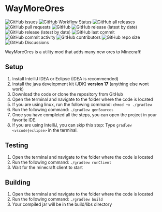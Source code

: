 # WayMoreOres

![GitHub issues](https://img.shields.io/github/issues/basiccorruption/waymoreores?style=plastic)
![GitHub Workflow Status](https://img.shields.io/github/workflow/status/basiccorruption/waymoreores/build?style=plastic)
![GitHub all releases](https://img.shields.io/github/downloads/basiccorruption/waymoreores/total?label=downloads%20%28github%29&style=plastic)
![GitHub pull requests](https://img.shields.io/github/issues-pr/basiccorruption/waymoreores?style=plastic)
![GitHub](https://img.shields.io/github/license/basiccorruption/waymoreores?style=plastic)
![GitHub release (latest by date)](https://img.shields.io/github/v/release/basiccorruption/waymoreores?display_name=tag&style=plastic)
![GitHub release (latest by date)](https://img.shields.io/github/v/release/basiccorruption/waymoreores?display_name=tag&include_prereleases&style=plastic)
![GitHub last commit](https://img.shields.io/github/last-commit/basiccorruption/waymoreores?style=plastic)
![GitHub commit activity](https://img.shields.io/github/commit-activity/w/basiccorruption/waymoreores?style=plastic)
![GitHub contributors](https://img.shields.io/github/contributors/basiccorruption/waymoreores?style=plastic)
![GitHub repo size](https://img.shields.io/github/repo-size/basiccorruption/waymoreores?style=plastic)
![GitHub Discussions](https://img.shields.io/github/discussions/basiccorruption/waymoreores?style=plastic)

WayMoreOres is a utility mod that adds many new ores to Minecraft!

## Setup

1. Install IntelliJ IDEA or Eclipse (IDEA is recommended)
2. Install the java development kit (JDK) **version 17** (anything else wont work)
3. Download the code or clone the repository from GitHub
4. Open the terminal and navigate to the folder where the code is located
5. If you are using linux, run the following command: `chmod +x ./gradlew`
6. Run the following command: `./gradlew genSources`
7. Once you have completed all the steps, you can open the project in your favorite IDE.
8. If you are using IntelliJ, you can skip this step: Type `gradlew <vscode|eclipse>` in the terminal.

## Testing

1. Open the terminal and navigate to the folder where the code is located
2. Run the following command: `./gradlew runClient`
3. Wait for the minecraft client to start

## Building

1. Open the terminal and navigate to the folder where the code is located
2. Run the following command: `./gradlew build`
3. Your compiled jar will be in the build/libs directory
